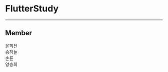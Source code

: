 # FlutterStudy
<hr>
<h2>Member</h2>
<div><a herf="lkm7632@naver.com">윤희진</a> </div>
<div><a herf="stw0105@naver.com ">송하늘</a> </div>
<div><a herf="sonlyun2@gmail.com ">손륜</a> </div>
<div><a herf="did030930@gmail.com ">양승희</a> </div>


